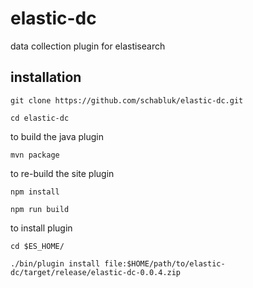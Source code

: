 # elastic-dc
data collection plugin for elastisearch

## installation

`git clone https://github.com/schabluk/elastic-dc.git`

`cd elastic-dc`

to build the java plugin

`mvn package`

to re-build the site plugin

`npm install`

`npm run build`

to install plugin

`cd $ES_HOME/`

`./bin/plugin install file:$HOME/path/to/elastic-dc/target/release/elastic-dc-0.0.4.zip`
